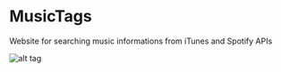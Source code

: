 # MusicTags
Website for searching music informations from iTunes and Spotify APIs

![alt tag](http://www.musictags.xyz/img/musictags-preview.png)
